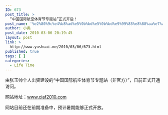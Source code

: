 ```yaml
---
ID: 673
post_title: >
  “中国国际航空体育节专题站”正式开启！
post_name: '%e2%80%9c%e4%b8%ad%e5%9b%bd%e5%9b%bd%e9%99%85%e8%88%aa%e7%a9%ba%e4%bd%93%e8%82%b2%e8%8a%82%e4%b8%93%e9%a2%98%e7%ab%99%e2%80%9d%e6%ad%a3%e5%bc%8f%e5%bc%80%e5%90%af%ef%bc%81'
author: 小奥
post_date: 2010-03-06 20:19:45
layout: post
link: >
  http://www.yushuai.me/2010/03/06/673.html
published: true
tags: [ ]
categories:
  - Life Time
---
```

由张玉帅个人出资建设的“中国国际航空体育节专题站（非官方）”，日前正式开通访问。

网站地址：<a href="http://www.ciaf2010.com">www.ciaf2010.com</a>

网站目前还在前期准备中，预计暑期能够正式开放。